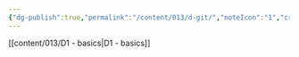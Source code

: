 ```yaml
---
{"dg-publish":true,"permalink":"/content/013/d-git/","noteIcon":"1","created":"2025-08-22T10:00:34.450+01:00","updated":"2025-08-22T10:15:59.792+01:00"}
---
```


[[content/013/D1 - basics\|D1 - basics]]
